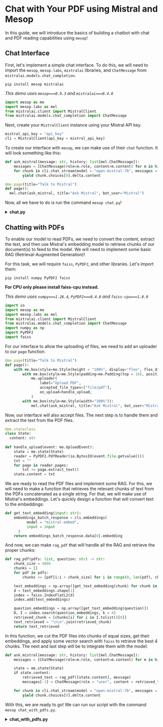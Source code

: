 # Chat with Your PDF using Mistral and Mesop

In this guide, we will introduce the basics of building a chatbot with chat and PDF reading capabilities using `mesop`!

## Chat Interface

First, let's implement a simple chat interface. To do this, we will need to import the `mesop`, `mesop.labs`, `mistralai` libraries, and `ChatMessage` from `mistralai.models.chat_completion`.

```shell
pip install mesop mistralai
```

*This demo uses `mesop===0.9.3` and `mistralai===0.4.0`*

```py
import mesop as me
import mesop.labs as mel
from mistralai.client import MistralClient
from mistralai.models.chat_completion import ChatMessage
```

Next, create your `MistralClient` instance using your Mistral API key.

```py
mistral_api_key = "api_key"
cli = MistralClient(api_key = mistral_api_key)
```

To create our interface with `mesop`, we can make use of their `chat` function. It will look something like this:

```py
def ask_mistral(message: str, history: list[mel.ChatMessage]):
    messages = [ChatMessage(role=m.role, content=m.content) for m in history[:-1]]
    for chunk in cli.chat_stream(model = "open-mistral-7b", messages = messages, max_tokens = 1024):
        yield chunk.choices[0].delta.content

@me.page(title="Talk to Mistral")
def page():
  mel.chat(ask_mistral, title="Ask Mistral", bot_user="Mistral")
```

Now, all we have to do is run the command `mesop chat.py`!

<details>
<summary><b>chat.py</b></summary>

```py
import mesop as me
import mesop.labs as mel
from mistralai.client import MistralClient
from mistralai.models.chat_completion import ChatMessage

mistral_api_key = "api_key"
cli = MistralClient(api_key = mistral_api_key)

def ask_mistral(message: str, history: list[mel.ChatMessage]):
    messages = [ChatMessage(role=m.role, content=m.content) for m in history[:-1]]
    for chunk in cli.chat_stream(model = "open-mistral-7b", messages = messages, max_tokens = 1024):
        yield chunk.choices[0].delta.content

@me.page(title="Talk to Mistral")
def page():
  mel.chat(ask_mistral, title="Ask Mistral", bot_user="Mistral")
```

</details>

## Chatting with PDFs

To enable our model to read PDFs, we need to convert the content, extract the text, and then use Mistral's embedding model to retrieve chunks of our document(s) to feed to the model. We will need to implement some basic RAG (Retrieval-Augmented Generation)!

For this task, we will require `faiss`, `PyPDF2`, and other libraries. Let's import them:

```shell
pip install numpy PyPDF2 faiss
```
**For CPU only please install faiss-cpu instead.**

*This demo uses `numpy===1.26.4`, `PyPDF2===0.4.0` and `faiss-cpu===1.8.0`*

```py
import io
import mesop as me
import mesop.labs as mel
from mistralai.client import MistralClient
from mistralai.models.chat_completion import ChatMessage
import numpy as np
import PyPDF2
import faiss
```

For our interface to allow the uploading of files, we need to add an uploader to our `page` function.

```py
@me.page(title="Talk to Mistral")
def page():
    with me.box(style=me.Style(height = "100%", display="flex", flex_direction="column", align_items="center",padding=me.Padding(top = 0, left = 30, right = 30, bottom = 0))):
        with me.box(style=me.Style(padding=me.Padding(top = 16), position="fixed")):
            me.uploader(
                label="Upload PDF",
                accepted_file_types=["file/pdf"],
                on_upload=handle_upload,
            )
        with me.box(style=me.Style(width="100%")):
            mel.chat(ask_mistral, title="Ask Mistral", bot_user="Mistral")
```

Now, our interface will also accept files. The next step is to handle them and extract the text from the PDF files.

```py
@me.stateclass
class State:
  content: str
  
def handle_upload(event: me.UploadEvent):
    state = me.state(State)
    reader = PyPDF2.PdfReader(io.BytesIO(event.file.getvalue()))
    txt = ""
    for page in reader.pages:
        txt += page.extract_text()
    state.content = txt
```

We are ready to read the PDF files and implement some RAG. For this, we will need to make a function that retrieves the relevant chunks of text from the PDFs concatenated as a single string. For that, we will make use of Mistral's embeddings. Let's quickly design a function that will convert text to the embeddings:

```py
def get_text_embedding(input: str):
    embeddings_batch_response = cli.embeddings(
          model = "mistral-embed",
          input = input
      )
    return embeddings_batch_response.data[0].embedding
```

And now, we can make `rag_pdf` that will handle all the RAG and retrieve the proper chunks:

```py
def rag_pdf(pdfs: list, question: str) -> str:
    chunk_size = 4096
    chunks = []
    for pdf in pdfs:
        chunks += [pdf[i:i + chunk_size] for i in range(0, len(pdf), chunk_size)]

    text_embeddings = np.array([get_text_embedding(chunk) for chunk in chunks])
    d = text_embeddings.shape[1]
    index = faiss.IndexFlatL2(d)
    index.add(text_embeddings)

    question_embeddings = np.array([get_text_embedding(question)])
    D, I = index.search(question_embeddings, k = 4)
    retrieved_chunk = [chunks[i] for i in I.tolist()[0]]
    text_retrieved = "\n\n".join(retrieved_chunk)
    return text_retrieved
```

In this function, we cut the PDF files into chunks of equal sizes, get their embeddings, and apply some vector search with `faiss` to retrieve the best 4 chunks. The next and last step will be to integrate them with the model:

```py
def ask_mistral(message: str, history: list[mel.ChatMessage]):
    messages = [ChatMessage(role=m.role, content=m.content) for m in history[:-1]]

    state = me.state(State)
    if state.content:
        retrieved_text = rag_pdf([state.content], message)
        messages[-1] = ChatMessage(role = "user", content = retrieved_text + "\n\n" +messages[-1].content)

    for chunk in cli.chat_stream(model = "open-mistral-7b", messages = messages, max_tokens = 1024):
        yield chunk.choices[0].delta.content
```

With this, we are ready to go! We can run our script with the command `mesop chat_with_pdfs.py`.

<details>
<summary><b>chat_with_pdfs.py</b></summary>

```py
import io
import mesop as me
import mesop.labs as mel
from mistralai.client import MistralClient
from mistralai.models.chat_completion import ChatMessage
import numpy as np
import PyPDF2
import faiss

mistral_api_key = "api_key"
cli = MistralClient(api_key = mistral_api_key)

def get_text_embedding(input: str):
    embeddings_batch_response = cli.embeddings(
          model = "mistral-embed",
          input = input
      )
    return embeddings_batch_response.data[0].embedding

def rag_pdf(pdfs: list, question: str) -> str:
    chunk_size = 4096
    chunks = []
    for pdf in pdfs:
        chunks += [pdf[i:i + chunk_size] for i in range(0, len(pdf), chunk_size)]

    text_embeddings = np.array([get_text_embedding(chunk) for chunk in chunks])
    d = text_embeddings.shape[1]
    index = faiss.IndexFlatL2(d)
    index.add(text_embeddings)

    question_embeddings = np.array([get_text_embedding(question)])
    D, I = index.search(question_embeddings, k = 4)
    retrieved_chunk = [chunks[i] for i in I.tolist()[0]]
    text_retrieved = "\n\n".join(retrieved_chunk)
    return text_retrieved

def ask_mistral(message: str, history: list[mel.ChatMessage]):
    messages = [ChatMessage(role=m.role, content=m.content) for m in history[:-1]]

    state = me.state(State)
    if state.content:
        retrieved_text = rag_pdf([state.content], message)
        messages[-1] = ChatMessage(role = "user", content = retrieved_text + "\n\n" +messages[-1].content)

    for chunk in cli.chat_stream(model = "open-mistral-7b", messages = messages, max_tokens = 1024):
        yield chunk.choices[0].delta.content

@me.stateclass
class State:
  content: str

def handle_upload(event: me.UploadEvent):
    state = me.state(State)
    reader = PyPDF2.PdfReader(io.BytesIO(event.file.getvalue()))
    txt = ""
    for page in reader.pages:
        txt += page.extract_text()
    state.content = txt

@me.page(title="Talk to Mistral")
def page():
    with me.box(style=me.Style(height = "100%", display="flex", flex_direction="column", align_items="center",padding=me.Padding(top = 0, left = 30, right = 30, bottom = 0))):
        with me.box(style=me.Style(padding=me.Padding(top = 16), position="fixed")):
            me.uploader(
                label="Upload PDF",
                accepted_file_types=["file/pdf"],
                on_upload=handle_upload,
            )
        with me.box(style=me.Style(width="100%")):
            mel.chat(ask_mistral, title="Ask Mistral", bot_user="Mistral")
```

</details>

